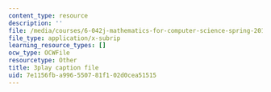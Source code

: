 ```yaml
---
content_type: resource
description: ''
file: /media/courses/6-042j-mathematics-for-computer-science-spring-2015/7e1156fba996550781f102d0cea51515_QORX1OUabio.vtt
file_type: application/x-subrip
learning_resource_types: []
ocw_type: OCWFile
resourcetype: Other
title: 3play caption file
uid: 7e1156fb-a996-5507-81f1-02d0cea51515
---
```

